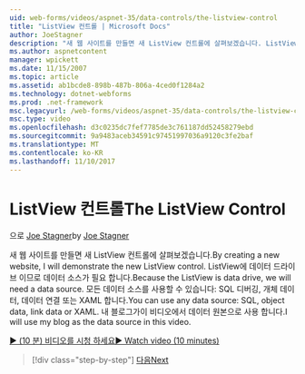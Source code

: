 ```yaml
---
uid: web-forms/videos/aspnet-35/data-controls/the-listview-control
title: "ListView 컨트롤 | Microsoft Docs"
author: JoeStagner
description: "새 웹 사이트를 만들면 새 ListView 컨트롤에 살펴보겠습니다. ListView에 데이터 드라이브 이므로 데이터 소스가 필요 합니다. 모든 데이터를 사용할 수 있습니다..."
ms.author: aspnetcontent
manager: wpickett
ms.date: 11/15/2007
ms.topic: article
ms.assetid: ab1bcde8-898b-487b-806a-4ced0f1284a2
ms.technology: dotnet-webforms
ms.prod: .net-framework
msc.legacyurl: /web-forms/videos/aspnet-35/data-controls/the-listview-control
msc.type: video
ms.openlocfilehash: d3c0235dc7fef7785de3c761187dd52458279ebd
ms.sourcegitcommit: 9a9483aceb34591c97451997036a9120c3fe2baf
ms.translationtype: MT
ms.contentlocale: ko-KR
ms.lasthandoff: 11/10/2017
---
```

<a name="the-listview-control"></a><span data-ttu-id="1df39-105">ListView 컨트롤</span><span class="sxs-lookup"><span data-stu-id="1df39-105">The ListView Control</span></span>
====================
<span data-ttu-id="1df39-106">으로 [Joe Stagner](https://github.com/JoeStagner)</span><span class="sxs-lookup"><span data-stu-id="1df39-106">by [Joe Stagner](https://github.com/JoeStagner)</span></span>

<span data-ttu-id="1df39-107">새 웹 사이트를 만들면 새 ListView 컨트롤에 살펴보겠습니다.</span><span class="sxs-lookup"><span data-stu-id="1df39-107">By creating a new website, I will demonstrate the new ListView control.</span></span> <span data-ttu-id="1df39-108">ListView에 데이터 드라이브 이므로 데이터 소스가 필요 합니다.</span><span class="sxs-lookup"><span data-stu-id="1df39-108">Because the ListView is data drive, we will need a data source.</span></span> <span data-ttu-id="1df39-109">모든 데이터 소스를 사용할 수 있습니다: SQL 디버깅, 개체 데이터, 데이터 연결 또는 XAML 합니다.</span><span class="sxs-lookup"><span data-stu-id="1df39-109">You can use any data source: SQL, object data, link data or XAML.</span></span> <span data-ttu-id="1df39-110">내 블로그가이 비디오에서 데이터 원본으로 사용 합니다.</span><span class="sxs-lookup"><span data-stu-id="1df39-110">I will use my blog as the data source in this video.</span></span>

[<span data-ttu-id="1df39-111">&#9654; (10 분) 비디오를 시청 하세요</span><span class="sxs-lookup"><span data-stu-id="1df39-111">&#9654; Watch video (10 minutes)</span></span>](https://channel9.msdn.com/Blogs/ASP-NET-Site-Videos/the-listview-control)

>[!div class="step-by-step"]
[<span data-ttu-id="1df39-112">다음</span><span class="sxs-lookup"><span data-stu-id="1df39-112">Next</span></span>](the-datapager-control.md)
